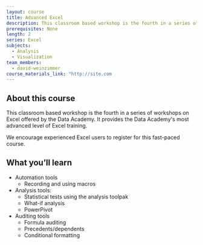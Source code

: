 ```yaml
---
layout: course
title: Advanced Excel
description: This classroom based workshop is the fourth in a series of workshops on Excel offered by the Data Academy. It provides the Data Academy’s most advanced level of Excel training.
prerequisites: None
length: 2
series: Excel
subjects:
  - Analysis
  - Visualization
team_members:
  - david-weinzimmer
course_materials_link: "http://site.com
---
```



## About this course

This classroom based workshop is the fourth in a series of workshops on Excel offered by the Data Academy.  It provides the Data Academy's most advanced level of Excel training.

We encourage experienced Excel users to register for this fast-paced course.

## What you’ll learn

* Automation tools
  * Recording and using macros
* Analysis tools:
  * Statistical tests using the analysis toolpak
  * What-if analysis
  * PowerPivot
* Auditing tools
  * Formula auditing
  * Precedents/dependents
  * Conditional formatting
